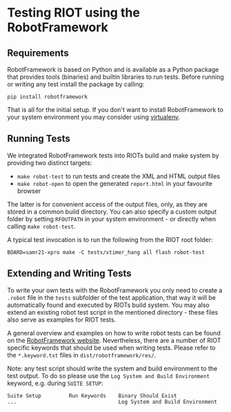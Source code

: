 # Testing RIOT using the RobotFramework

## Requirements

RobotFramework is based on Python and is available as a Python package that
provides tools (binaries) and builtin libraries to run tests. Before running
or writing any test install the package by calling:

```
pip install robotframework
```

That is all for the initial setup. If you don't want to install RobotFramework
to your system environment you may consider using [virtualenv](https://virtualenv.pypa.io).

## Running Tests

We integrated RobotFramework tests into RIOTs build and make system by providing
two distinct targets:

- `make robot-test` to run tests and create the XML and HTML output files
- `make robot-open` to open the generated `report.html` in your favourite browser

The latter is for convenient access of the output files, only, as they are
stored in a common build directory.
You can also specify a custom output folder by setting `RFOUTPATH` in your
system environment - or directly when calling `make robot-test`.

A typical test invocation is to run the following from the RIOT root folder:

```
BOARD=samr21-xpro make -C tests/xtimer_hang all flash robot-test
```

## Extending and Writing Tests

To write your own tests with the RobotFramework you only need to create a
`.robot` file in the `tests` subfolder of the test application, that way it
will be automatically found and executed by RIOTs build system. You may also
extend an existing robot test script in the mentioned directory - these files
also serve as examples for RIOT tests.

A general overview and examples on how to write robot tests can be found on
the [RobotFramework website](https://robotframework.org). Nevertheless, there
are a number of RIOT specific keywords that should be used when writing tests.
Please refer to the `*.keyword.txt` files in `dist/robotframework/res/`.

Note: any test script should write the system and build environment to the test
output. To do so please use the `Log System and Build Environment` keyword, e.g.
during `SUITE SETUP`:

```
Suite Setup         Run Keywords    Binary Should Exist
...                                 Log System and Build Environment
```

